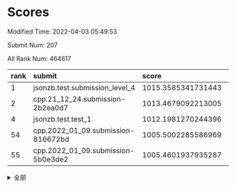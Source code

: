 # Scores

Modified Time: 2022-04-03 05:49:53

Submit Num: 207

All Rank Num: 464617

| rank |               submit               |       score        |       sigma        | pk_num |
| :--- | :--------------------------------- | :----------------- | :----------------- | :----- |
| 1    | jsonzb.test.submission_level_4     | 1015.3585341731443 | 0.8455716003272427 | 8979   |
| 2    | cpp.21_12_24.submission-2b2ea0d7   | 1013.4679092213005 | 0.7840729040181169 | 8984   |
| 4    | jsonzb.test.test_1                 | 1012.1981270244396 | 0.8081105416617557 | 8976   |
| 54   | cpp.2022_01_09.submission-816672bd | 1005.5002285586969 | 0.72495851297148   | 8983   |
| 55   | cpp.2022_01_09.submission-5b0e3de2 | 1005.4601937935287 | 0.7490573065547597 | 8984   |


<details>
<summary>全部</summary>

| rank |                 submit                 |       score        |       sigma        | pk_num |
| :--- | :------------------------------------- | :----------------- | :----------------- | :----- |
| 1    | jsonzb.test.submission_level_4         | 1015.3585341731443 | 0.8455716003272427 | 8979   |
| 2    | cpp.21_12_24.submission-2b2ea0d7       | 1013.4679092213005 | 0.7840729040181169 | 8984   |
| 3    | gobigger.level_3.submission_level_3_22 | 1012.4675153719493 | 0.7875083357781493 | 8976   |
| 4    | jsonzb.test.test_1                     | 1012.1981270244396 | 0.8081105416617557 | 8976   |
| 5    | gobigger.level_3.submission_level_3_46 | 1012.1020153269482 | 0.7688421899942653 | 8977   |
| 6    | gobigger.level_3.submission_level_3_25 | 1011.6481020027272 | 0.7753336611640318 | 8981   |
| 7    | gobigger.level_3.submission_level_3_23 | 1011.5011291461559 | 0.7881984491024462 | 8977   |
| 8    | gobigger.level_3.submission_level_3_34 | 1011.3401214699724 | 0.7722388342560168 | 8975   |
| 9    | gobigger.level_3.submission_level_3_4  | 1011.0954824631941 | 0.7514363795025185 | 8979   |
| 10   | gobigger.level_3.submission_level_3_0  | 1011.0674008635956 | 0.776493413784037  | 8982   |
| 11   | gobigger.level_3.submission_level_3_37 | 1010.9021478873167 | 0.7843551604346426 | 8979   |
| 12   | gobigger.level_3.submission_level_3_26 | 1010.8583804887328 | 0.7593722375296873 | 8983   |
| 13   | gobigger.level_3.submission_level_3_29 | 1010.7996020916493 | 0.754831469935282  | 8981   |
| 14   | gobigger.level_3.submission_level_3_32 | 1010.7675859032386 | 0.7527272330299516 | 8978   |
| 15   | gobigger.level_3.submission_level_3_21 | 1010.7477912131895 | 0.766961458088372  | 8982   |
| 16   | gobigger.level_3.submission_level_3_15 | 1010.6898699995463 | 0.7480634181311048 | 8978   |
| 17   | gobigger.level_3.submission_level_3_38 | 1010.6775860401659 | 0.7780668288631547 | 8981   |
| 18   | gobigger.level_3.submission_level_3_1  | 1010.5827832146836 | 0.7846426816059341 | 8977   |
| 19   | gobigger.level_3.submission_level_3_8  | 1010.5098334739108 | 0.7508363367588944 | 8980   |
| 20   | gobigger.level_3.submission_level_3_11 | 1010.5070957594824 | 0.7586443772146518 | 8980   |
| 21   | gobigger.level_3.submission_level_3_2  | 1010.4261818031545 | 0.7546745570853962 | 8974   |
| 22   | gobigger.level_3.submission_level_3_3  | 1010.4193698233013 | 0.746127515941441  | 8979   |
| 23   | gobigger.level_3.submission_level_3_16 | 1010.3958382893687 | 0.7722355691162622 | 8979   |
| 24   | gobigger.level_3.submission_level_3_5  | 1010.325603191336  | 0.7665316872399112 | 8976   |
| 25   | gobigger.level_3.submission_level_3_20 | 1010.2851205703414 | 0.7597811216214088 | 8976   |
| 26   | gobigger.level_3.submission_level_3_42 | 1010.2445721194928 | 0.7740567205375897 | 8981   |
| 27   | gobigger.level_3.submission_level_3_49 | 1010.2225824170239 | 0.7796055604202397 | 8981   |
| 28   | gobigger.level_3.submission_level_3_31 | 1010.0263342674145 | 0.754922373688281  | 8979   |
| 29   | gobigger.level_3.submission_level_3_18 | 1009.9666150835066 | 0.7582769359733962 | 8980   |
| 30   | gobigger.level_3.submission_level_3_39 | 1009.8605196187234 | 0.7658612195489692 | 8978   |
| 31   | gobigger.level_3.submission_level_3_17 | 1009.8115978261741 | 0.7761885058112232 | 8979   |
| 32   | gobigger.level_3.submission_level_3_7  | 1009.792099609393  | 0.7359303053547186 | 8977   |
| 33   | gobigger.level_3.submission_level_3_19 | 1009.7308142975078 | 0.7584398021490223 | 8977   |
| 34   | gobigger.level_3.submission_level_3_13 | 1009.7032532713489 | 0.7422548537371225 | 8979   |
| 35   | gobigger.level_3.submission_level_3_24 | 1009.676660776928  | 0.7235658398498094 | 8981   |
| 36   | gobigger.level_3.submission_level_3_44 | 1009.6693672014468 | 0.7662857816272745 | 8981   |
| 37   | gobigger.level_3.submission_level_3_47 | 1009.6296315818415 | 0.7696226691468795 | 8978   |
| 38   | gobigger.level_3.submission_level_3_12 | 1009.5562895995017 | 0.7379085292091374 | 8981   |
| 39   | gobigger.level_3.submission_level_3_10 | 1009.4770240043274 | 0.7489707195036457 | 8976   |
| 40   | gobigger.level_3.submission_level_3_48 | 1009.4722903321377 | 0.7477130972234952 | 8979   |
| 41   | gobigger.level_3.submission_level_3_45 | 1009.4211049492935 | 0.7563834754422593 | 8974   |
| 42   | gobigger.level_3.submission_level_3_6  | 1009.3835997402819 | 0.7454441976460728 | 8977   |
| 43   | gobigger.level_3.submission_level_3_43 | 1009.3513017355439 | 0.7528534466684548 | 8976   |
| 44   | gobigger.level_3.submission_level_3_28 | 1009.3126768781814 | 0.7572559458494525 | 8980   |
| 45   | gobigger.level_3.submission_level_3_41 | 1009.3109287512967 | 0.742031230812023  | 8981   |
| 46   | gobigger.level_3.submission_level_3_36 | 1009.1364152607154 | 0.745015053793126  | 8975   |
| 47   | gobigger.level_3.submission_level_3_33 | 1009.1242768677147 | 0.7560493822242567 | 8980   |
| 48   | gobigger.level_3.submission_level_3_9  | 1009.0353140719043 | 0.7501255104881889 | 8975   |
| 49   | gobigger.level_3.submission_level_3_40 | 1008.6835142942778 | 0.7321463183239635 | 8979   |
| 50   | gobigger.level_3.submission_level_3_27 | 1008.6811852743531 | 0.7389905023283748 | 8978   |
| 51   | gobigger.level_3.submission_level_3_14 | 1008.6322760014506 | 0.7440702561161263 | 8972   |
| 52   | gobigger.level_3.submission_level_3_30 | 1008.3003128872151 | 0.7292564367007675 | 8977   |
| 53   | gobigger.level_3.submission_level_3_35 | 1007.9738186076024 | 0.7451552069884909 | 8979   |
| 54   | cpp.2022_01_09.submission-816672bd     | 1005.5002285586969 | 0.72495851297148   | 8983   |
| 55   | cpp.2022_01_09.submission-5b0e3de2     | 1005.4601937935287 | 0.7490573065547597 | 8984   |
| 56   | gobigger.level_1.submission_level_1_33 | 1005.2082729421114 | 0.712614906858423  | 8976   |
| 57   | gobigger.level_1.submission_level_1_10 | 1004.3742271702516 | 0.7181056919424225 | 8979   |
| 58   | gobigger.level_1.submission_level_1_22 | 1004.3616463584073 | 0.7305004558469071 | 8979   |
| 59   | gobigger.level_1.submission_level_1_38 | 1004.3561577758959 | 0.7341145368358405 | 8980   |
| 60   | gobigger.level_1.submission_level_1_11 | 1004.2646060494769 | 0.7301429924246696 | 8981   |
| 61   | gobigger.level_1.submission_level_1_7  | 1004.2509735962024 | 0.7089166788604419 | 8979   |
| 62   | gobigger.level_1.submission_level_1_16 | 1004.2503595472125 | 0.7180496207566155 | 8974   |
| 63   | gobigger.level_1.submission_level_1_31 | 1004.1904693147313 | 0.7214186859501436 | 8974   |
| 64   | gobigger.level_1.submission_level_1_15 | 1004.1737662111426 | 0.7191509303682256 | 8982   |
| 65   | gobigger.level_1.submission_level_1_45 | 1004.1344897594896 | 0.7253797460600657 | 8978   |
| 66   | gobigger.level_1.submission_level_1_42 | 1004.071601114619  | 0.7179694867783698 | 8980   |
| 67   | gobigger.level_1.submission_level_1_18 | 1004.0366413569882 | 0.7305079217385145 | 8977   |
| 68   | gobigger.level_1.submission_level_1_49 | 1003.9927158764672 | 0.7241419676770693 | 8975   |
| 69   | gobigger.level_1.submission_level_1_39 | 1003.9018531904778 | 0.7215051504913419 | 8978   |
| 70   | gobigger.level_1.submission_level_1_17 | 1003.7788051831316 | 0.7251880643946488 | 8979   |
| 71   | gobigger.level_1.submission_level_1_46 | 1003.7650864533979 | 0.7107409279395606 | 8980   |
| 72   | gobigger.level_1.submission_level_1_9  | 1003.7524862693822 | 0.727579612429086  | 8980   |
| 73   | gobigger.level_1.submission_level_1_19 | 1003.7166112354165 | 0.7175594741948169 | 8981   |
| 74   | gobigger.level_1.submission_level_1_41 | 1003.6914024594863 | 0.721792623904487  | 8978   |
| 75   | gobigger.level_1.submission_level_1_24 | 1003.683355979601  | 0.7066775745911051 | 8983   |
| 76   | gobigger.level_1.submission_level_1_13 | 1003.5214965573149 | 0.7197323634786404 | 8979   |
| 77   | gobigger.level_1.submission_level_1_48 | 1003.5042301062954 | 0.7287117643059734 | 8974   |
| 78   | gobigger.level_1.submission_level_1_0  | 1003.4515198644771 | 0.7135571923307956 | 8973   |
| 79   | gobigger.level_1.submission_level_1_32 | 1003.402005523821  | 0.7176120915446789 | 8978   |
| 80   | gobigger.level_1.submission_level_1_27 | 1003.2786969369446 | 0.7179844650100401 | 8977   |
| 81   | gobigger.level_1.submission_level_1_40 | 1003.2667059317286 | 0.720953615645949  | 8976   |
| 82   | gobigger.level_1.submission_level_1_43 | 1003.2435428924723 | 0.7179496527652206 | 8981   |
| 83   | gobigger.level_1.submission_level_1_1  | 1003.2309575049534 | 0.7234729235736993 | 8977   |
| 84   | gobigger.level_1.submission_level_1_8  | 1003.227096135754  | 0.7274282289534497 | 8973   |
| 85   | gobigger.level_1.submission_level_1_37 | 1003.1989804296818 | 0.722992136967932  | 8977   |
| 86   | gobigger.level_1.submission_level_1_34 | 1003.1846662730907 | 0.7075980814771835 | 8979   |
| 87   | gobigger.level_1.submission_level_1_12 | 1003.1647731081276 | 0.7125158741159825 | 8972   |
| 88   | gobigger.level_1.submission_level_1_4  | 1003.1268162331347 | 0.7151906432070696 | 8974   |
| 89   | gobigger.level_1.submission_level_1_47 | 1003.0769501660463 | 0.7213254521564134 | 8981   |
| 90   | gobigger.level_1.submission_level_1_5  | 1003.0107606458827 | 0.7223122117409466 | 8978   |
| 91   | gobigger.level_1.submission_level_1_26 | 1002.9766389114596 | 0.7111216302413961 | 8978   |
| 92   | gobigger.level_1.submission_level_1_14 | 1002.9448803944387 | 0.7080778102319912 | 8978   |
| 93   | gobigger.level_1.submission_level_1_20 | 1002.9229222518078 | 0.7144625958744274 | 8979   |
| 94   | gobigger.level_1.submission_level_1_30 | 1002.9087607281048 | 0.7258499916287658 | 8981   |
| 95   | gobigger.level_1.submission_level_1_23 | 1002.9029332578548 | 0.7169459772553842 | 8975   |
| 96   | gobigger.level_1.submission_level_1_36 | 1002.8212914061662 | 0.7204950215923617 | 8975   |
| 97   | gobigger.level_1.submission_level_1_28 | 1002.6818865357674 | 0.7129557464753328 | 8977   |
| 98   | gobigger.level_1.submission_level_1_21 | 1002.6314659305272 | 0.7195669470188409 | 8979   |
| 99   | gobigger.level_1.submission_level_1_29 | 1002.5429804727886 | 0.7173862399843326 | 8981   |
| 100  | gobigger.level_1.submission_level_1_2  | 1002.34489729832   | 0.7095352495618312 | 8980   |
| 101  | gobigger.level_1.submission_level_1_35 | 1002.2566840891176 | 0.724881208282031  | 8981   |
| 102  | gobigger.level_1.submission_level_1_25 | 1002.1277418906709 | 0.7124258124224034 | 8975   |
| 103  | gobigger.level_1.submission_level_1_3  | 1002.0609109204398 | 0.7207401900544655 | 8981   |
| 104  | gobigger.level_1.submission_level_1_44 | 1001.9730156296541 | 0.7121571022738097 | 8970   |
| 105  | gobigger.level_1.submission_level_1_6  | 1001.9278691991359 | 0.6994733009963591 | 8975   |
| 106  | gobigger.random.submission_random_7    | 997.3105936373759  | 0.7094322748639742 | 8977   |
| 107  | gobigger.random.submission_random_48   | 997.117579710955   | 0.7022539396181073 | 8980   |
| 108  | gobigger.random.submission_random_45   | 996.8692028585691  | 0.7148911939848456 | 8977   |
| 109  | gobigger.random.submission_random_12   | 996.8689810675016  | 0.715708548800763  | 8977   |
| 110  | gobigger.random.submission_random_24   | 996.7801085095184  | 0.7084992498344758 | 8982   |
| 111  | gobigger.random.submission_random_41   | 996.7417520819265  | 0.6976776407080391 | 8982   |
| 112  | gobigger.random.submission_random_26   | 996.6512567530791  | 0.7135652700463416 | 8980   |
| 113  | gobigger.random.submission_random_23   | 996.6269282143409  | 0.7166865747347987 | 8980   |
| 114  | gobigger.random.submission_random_5    | 996.6131248676263  | 0.7003666347423092 | 8977   |
| 115  | gobigger.random.submission_random_19   | 996.6079228073874  | 0.704677571253995  | 8978   |
| 116  | gobigger.random.submission_random_36   | 996.5715350704379  | 0.7084870172146525 | 8979   |
| 117  | gobigger.random.submission_random_38   | 996.5254991656545  | 0.6994365821878769 | 8979   |
| 118  | gobigger.random.submission_random_14   | 996.4271479068323  | 0.7037076817139627 | 8976   |
| 119  | gobigger.random.submission_random_39   | 996.4126627704994  | 0.7110731093001842 | 8977   |
| 120  | gobigger.random.submission_random_11   | 996.3524052392842  | 0.7106337221220406 | 8980   |
| 121  | gobigger.random.submission_random_18   | 996.3338592781271  | 0.7213445725600938 | 8981   |
| 122  | gobigger.random.submission_random_21   | 996.2961837968585  | 0.7199787238277093 | 8977   |
| 123  | gobigger.random.submission_random_46   | 996.2874779788028  | 0.7075274304084405 | 8978   |
| 124  | gobigger.random.submission_random_28   | 996.1817094656457  | 0.7222911516469037 | 8979   |
| 125  | gobigger.random.submission_random_9    | 996.1644761469065  | 0.6931662536505606 | 8975   |
| 126  | gobigger.random.submission_random_6    | 996.1471171015983  | 0.714230854408534  | 8978   |
| 127  | gobigger.random.submission_random_37   | 996.0866826610237  | 0.700648032331723  | 8982   |
| 128  | gobigger.random.submission_random_0    | 996.0779444814278  | 0.7052612652890494 | 8974   |
| 129  | gobigger.random.submission_random_31   | 996.0634472362634  | 0.7163974276099162 | 8978   |
| 130  | gobigger.random.submission_random_16   | 996.0518989052212  | 0.7039397568073255 | 8981   |
| 131  | gobigger.random.submission_random_32   | 995.977785623105   | 0.7070998149752774 | 8980   |
| 132  | gobigger.random.submission_random_29   | 995.9151410506357  | 0.723998975558471  | 8976   |
| 133  | gobigger.random.submission_random_20   | 995.8656984172223  | 0.7141001932819199 | 8980   |
| 134  | gobigger.random.submission_random_17   | 995.853658870269   | 0.7071952086576139 | 8979   |
| 135  | gobigger.random.submission_random_34   | 995.8221141768917  | 0.7316584339538112 | 8974   |
| 136  | gobigger.random.submission_random_2    | 995.814421556357   | 0.7074427468544896 | 8977   |
| 137  | gobigger.random.submission_random_43   | 995.8057113030559  | 0.7239782552789084 | 8977   |
| 138  | gobigger.random.submission_random_25   | 995.7366218172762  | 0.7251243613028352 | 8981   |
| 139  | gobigger.random.submission_random_30   | 995.5910142277767  | 0.7231543790190232 | 8979   |
| 140  | gobigger.random.submission_random_1    | 995.5822685674358  | 0.7048010432157492 | 8975   |
| 141  | gobigger.random.submission_random_13   | 995.5450478046472  | 0.7165204331229608 | 8980   |
| 142  | gobigger.random.submission_random_22   | 995.5275161578397  | 0.7063089079108502 | 8979   |
| 143  | gobigger.random.submission_random_4    | 995.5264488828118  | 0.7085205944515659 | 8981   |
| 144  | gobigger.random.submission_random_15   | 995.4947945745325  | 0.7100665369302405 | 8973   |
| 145  | gobigger.random.submission_random_3    | 995.4045133479154  | 0.7188183426662664 | 8982   |
| 146  | gobigger.random.submission_random_42   | 995.3750973510497  | 0.7119008288085998 | 8976   |
| 147  | gobigger.random.submission_random_27   | 995.3576390785425  | 0.731193337385054  | 8975   |
| 148  | gobigger.random.submission_random_47   | 995.263834423562   | 0.7080810302151929 | 8981   |
| 149  | gobigger.random.submission_random_33   | 995.1976138957673  | 0.7149802454087101 | 8977   |
| 150  | gobigger.random.submission_random_10   | 995.0857531701     | 0.7074073799352565 | 8978   |
| 151  | gobigger.random.submission_random_44   | 995.0625877045287  | 0.708417462943995  | 8980   |
| 152  | gobigger.random.submission_random_49   | 994.7600846808588  | 0.7108418073760692 | 8980   |
| 153  | gobigger.random.submission_random_8    | 994.7388227404082  | 0.7137141153522933 | 8983   |
| 154  | gobigger.random.submission_random_40   | 994.5901905066302  | 0.7080194130564568 | 8980   |
| 155  | gobigger.random.submission_random_35   | 994.526172194399   | 0.7389974299261873 | 8979   |
| 156  | gobigger.level_2.submission_level_2_5  | 994.1485638866469  | 0.7345775824078445 | 8979   |
| 157  | gobigger.level_2.submission_level_2_16 | 993.7732787998198  | 0.7539519933233136 | 8972   |
| 158  | gobigger.level_2.submission_level_2_35 | 993.432038318516   | 0.7363885244449159 | 8972   |
| 159  | gobigger.level_2.submission_level_2_33 | 993.3594676753037  | 0.7372003623929393 | 8974   |
| 160  | gobigger.level_2.submission_level_2_41 | 993.3250968617791  | 0.7222939120268095 | 8978   |
| 161  | gobigger.level_2.submission_level_2_22 | 993.1773520961154  | 0.751141350010048  | 8981   |
| 162  | gobigger.level_2.submission_level_2_43 | 993.0070728117998  | 0.7270320070888837 | 8980   |
| 163  | gobigger.level_2.submission_level_2_45 | 992.9104067239895  | 0.742000577519632  | 8976   |
| 164  | gobigger.level_2.submission_level_2_25 | 992.8801475517091  | 0.7375567703104584 | 8979   |
| 165  | gobigger.level_2.submission_level_2_46 | 992.787811586115   | 0.7322227199730711 | 8981   |
| 166  | gobigger.level_2.submission_level_2_23 | 992.7317737699443  | 0.7714623541084344 | 8981   |
| 167  | gobigger.level_2.submission_level_2_26 | 992.6231767523628  | 0.7555690429816744 | 8976   |
| 168  | gobigger.level_2.submission_level_2_39 | 992.5914139996614  | 0.7321189479313964 | 8977   |
| 169  | gobigger.level_2.submission_level_2_40 | 992.5329257166812  | 0.7361575790440096 | 8977   |
| 170  | gobigger.level_2.submission_level_2_21 | 992.518446976005   | 0.7300198080614793 | 8978   |
| 171  | gobigger.level_2.submission_level_2_10 | 992.4153595570671  | 0.7443370894423351 | 8982   |
| 172  | gobigger.level_2.submission_level_2_28 | 992.2949125053561  | 0.7472148175264895 | 8979   |
| 173  | gobigger.level_2.submission_level_2_47 | 992.2925409222911  | 0.7405107019416485 | 8978   |
| 174  | gobigger.level_2.submission_level_2_7  | 992.2877674515743  | 0.7618406326447327 | 8981   |
| 175  | gobigger.level_2.submission_level_2_38 | 992.2786227440091  | 0.7597312091603573 | 8974   |
| 176  | gobigger.level_2.submission_level_2_1  | 992.14891229062    | 0.7259759985725364 | 8974   |
| 177  | gobigger.level_2.submission_level_2_20 | 992.1083045117134  | 0.7469704237347228 | 8979   |
| 178  | gobigger.level_2.submission_level_2_15 | 992.0902001592771  | 0.7342911219530129 | 8981   |
| 179  | gobigger.level_2.submission_level_2_6  | 992.0309848100584  | 0.7358699917407334 | 8978   |
| 180  | gobigger.level_2.submission_level_2_0  | 992.0091645446108  | 0.7656188692284109 | 8983   |
| 181  | gobigger.level_2.submission_level_2_42 | 992.0029437792325  | 0.7595629810730978 | 8977   |
| 182  | gobigger.level_2.submission_level_2_9  | 991.9929516156774  | 0.7483884826767824 | 8975   |
| 183  | gobigger.level_2.submission_level_2_27 | 991.9817523183726  | 0.7396604076996366 | 8976   |
| 184  | gobigger.level_2.submission_level_2_17 | 991.9810827743137  | 0.7496585574491543 | 8981   |
| 185  | gobigger.level_2.submission_level_2_18 | 991.846241177589   | 0.7570557449095048 | 8978   |
| 186  | gobigger.level_2.submission_level_2_49 | 991.7177579870506  | 0.7266779055476152 | 8974   |
| 187  | gobigger.level_2.submission_level_2_14 | 991.6797986403512  | 0.7288421849472415 | 8975   |
| 188  | gobigger.level_2.submission_level_2_11 | 991.5372184851279  | 0.7555105203399636 | 8974   |
| 189  | gobigger.level_2.submission_level_2_31 | 991.4803686042218  | 0.7443227954315127 | 8980   |
| 190  | gobigger.level_2.submission_level_2_3  | 991.451191029327   | 0.7358476767449427 | 8978   |
| 191  | gobigger.level_2.submission_level_2_48 | 991.4485732647124  | 0.7597687375344396 | 8980   |
| 192  | gobigger.level_2.submission_level_2_13 | 991.4472643365066  | 0.7531924422722088 | 8979   |
| 193  | gobigger.level_2.submission_level_2_2  | 991.4176341880709  | 0.7360741154223731 | 8977   |
| 194  | gobigger.level_2.submission_level_2_30 | 991.3251016072395  | 0.7719999802620746 | 8974   |
| 195  | gobigger.level_2.submission_level_2_34 | 991.3120013860429  | 0.7365821530400477 | 8973   |
| 196  | gobigger.level_2.submission_level_2_37 | 991.2498164421662  | 0.7543148120667192 | 8976   |
| 197  | gobigger.level_2.submission_level_2_4  | 991.200304824909   | 0.7663535080728011 | 8981   |
| 198  | gobigger.level_2.submission_level_2_29 | 991.1598537659022  | 0.7579085477722782 | 8976   |
| 199  | gobigger.level_2.submission_level_2_19 | 991.0772494840335  | 0.7512555516013113 | 8981   |
| 200  | gobigger.level_2.submission_level_2_32 | 991.0688165524954  | 0.7540777707027129 | 8976   |
| 201  | gobigger.level_2.submission_level_2_8  | 991.0509705186477  | 0.7674286901839871 | 8972   |
| 202  | gobigger.level_2.submission_level_2_24 | 990.9204069305971  | 0.7544466444360173 | 8980   |
| 203  | gobigger.level_2.submission_level_2_36 | 990.4483650209786  | 0.7723473057345595 | 8979   |
| 204  | gobigger.level_2.submission_level_2_12 | 990.2460009654513  | 0.7674482091432508 | 8977   |
| 205  | gobigger.level_2.submission_level_2_44 | 989.847150330013   | 0.7785709879434771 | 8976   |
| 206  | gobigger.none.submission_none_0        | 977.7543662999831  | 1.340058944344837  | 8978   |
| 207  | gobigger.none.submission_none_1        | 973.1819293553172  | 1.8281469919769495 | 8979   |

</details>